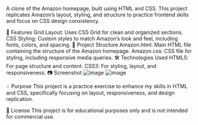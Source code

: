 A clone of the Amazon homepage, built using HTML and CSS. This project replicates Amazon’s layout, styling, and structure to practice frontend skills and focus on CSS design
consistency.

🚀 Features
Grid Layout: Uses CSS Grid for clean and organized sections.
CSS Styling: Custom styles to match Amazon’s look and feel, including fonts, colors, and spacing.
📁 Project Structure
Amazon.html: Main HTML file containing the structure of the Amazon homepage.
Amazon.css: CSS file for styling, including responsive media queries.
🛠️ Technologies Used
HTML5: For page structure and content.
CSS3: For styling, layout, and responsiveness.
📷 Screenshot
![image](https://github.com/user-attachments/assets/6a9bb31b-55f7-4565-901a-8e59c221b622)
![image](https://github.com/user-attachments/assets/c2eac548-dad5-478b-83bf-ed74a85b750d)


💡 Purpose
This project is a practice exercise to enhance my skills in HTML and CSS, specifically focusing on layout, responsiveness, and design replication.

📜 License
This project is for educational purposes only and is not intended for commercial use.
